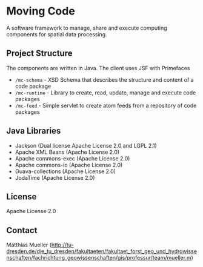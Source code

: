 # Moving Code
A software framework to manage, share and execute computing components for spatial data processing.

## Project Structure

The components are written in Java. The client uses JSF with Primefaces

* ``/mc-schema`` - XSD Schema that describes the structure and content of a code package
* ``/mc-runtime`` - Library to create, read, update, manage and execute code packages
* ``/mc-feed`` - Simple servlet to create atom feeds from a repository of code packages

## Java Libraries

* Jackson (Dual license Apache License 2.0 and LGPL 2.1)
* Apache XML Beans (Apache License 2.0)
* Apache commons-exec (Apache License 2.0)
* Apache commons-io (Apache License 2.0)
* Guava-collections (Apache License 2.0)
* JodaTime (Apache License 2.0)

## License

Apache License 2.0

## Contact

Matthias Mueller
(http://tu-dresden.de/die_tu_dresden/fakultaeten/fakultaet_forst_geo_und_hydrowissenschaften/fachrichtung_geowissenschaften/gis/professur/team/mueller.m)
